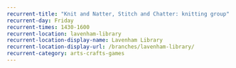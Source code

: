 ```yaml
---
recurrent-title: "Knit and Natter, Stitch and Chatter: knitting group"
recurrent-day: Friday
recurrent-times: 1430-1600
recurrent-location: lavenham-library
recurrent-location-display-name: Lavenham Library
recurrent-location-display-url: /branches/lavenham-library/
recurrent-category: arts-crafts-games
---
```

